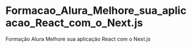 # Formacao_Alura_Melhore_sua_aplicacao_React_com_o_Next.js
 Formação Alura Melhore sua aplicação React com o Next.js
